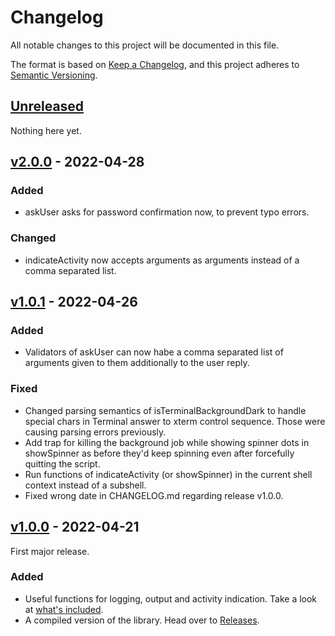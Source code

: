 # Changelog
All notable changes to this project will be documented in this file.

The format is based on [Keep a Changelog](https://keepachangelog.com/en/1.0.0/),
and this project adheres to [Semantic Versioning](https://semver.org/spec/v2.0.0.html).

## [Unreleased]
Nothing here yet.

## [v2.0.0] - 2022-04-28
### Added
- askUser asks for password confirmation now, to prevent typo errors.

### Changed
- indicateActivity now accepts arguments as arguments instead of a
  comma separated list.

## [v1.0.1] - 2022-04-26
### Added
- Validators of askUser can now habe a comma separated list of arguments given
  to them additionally to the user reply.

### Fixed
- Changed parsing semantics of isTerminalBackgroundDark to handle special chars
  in Terminal answer to xterm control sequence. Those were causing parsing errors
  previously.
- Add trap for killing the background job while showing spinner dots in showSpinner
  as before they'd keep spinning even after forcefully quitting the script.
- Run functions of indicateActivity (or showSpinner) in the current shell context
  instead of a subshell.
- Fixed wrong date in CHANGELOG.md regarding release v1.0.0.

## [v1.0.0] - 2022-04-21
First major release.
### Added
- Useful functions for logging, output and activity indication. Take a look at
  [what's included].
- A compiled version of the library. Head over to [Releases].

[Unreleased]: https://github.com/astzweig/zshlib/compare/v1.0.0...HEAD
[v1.0.0]: https://github.com/astzweig/zshlib/releases/tag/v1.0.0
[v1.0.1]: https://github.com/astzweig/zshlib/releases/tag/v1.0.1
[v2.0.0]: https://github.com/astzweig/zshlib/releases/tag/v2.0.0
[Releases]: https://github.com/astzweig/zshlib/releases
[README.md]: https://github.com/astzweig/zshlib
[what's included]: https://github.com/astzweig/zshlib#whats-included
